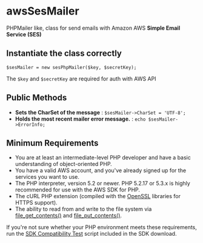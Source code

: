 # awsSesMailer

PHPMailer like, class for send emails with Amazon AWS **Simple Email Service (SES)**

## Instantiate the class correctly

`$sesMailer = new sesPhpMailer($key, $secretKey);`

The `$key` and `$secretKey` are required for auth with AWS API

## Public Methods

* **Sets the CharSet of the message** : `$sesMailer->CharSet = 'UTF-8';`
* **Holds the most recent mailer error message.** : `echo $sesMailer->ErrorInfo;`

## Minimum Requirements

* You are at least an intermediate-level PHP developer and have a basic understanding of object-oriented PHP.
* You have a valid AWS account, and you've already signed up for the services you want to use.
* The PHP interpreter, version 5.2 or newer. PHP 5.2.17 or 5.3.x is highly recommended for use with the AWS SDK for PHP.
* The cURL PHP extension (compiled with the [OpenSSL](http://openssl.org) libraries for HTTPS support).
* The ability to read from and write to the file system via [file_get_contents()](http://php.net/file_get_contents) and [file_put_contents()](http://php.net/file_put_contents).

If you're not sure whether your PHP environment meets these requirements, run the
[SDK Compatibility Test](http://github.com/amazonwebservices/aws-sdk-for-php/tree/master/_compatibility_test/) script
included in the SDK download.

